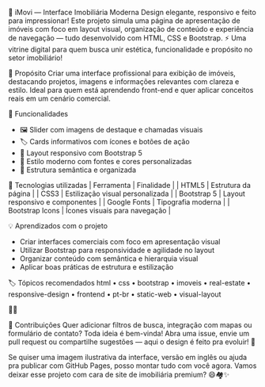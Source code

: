 🏡 iMovi — Interface Imobiliária Moderna
Design elegante, responsivo e feito para impressionar!
Este projeto simula uma página de apresentação de imóveis com foco em layout visual, organização de conteúdo e experiência de navegação — tudo desenvolvido com HTML, CSS e Bootstrap.
⚡ Uma vitrine digital para quem busca unir estética, funcionalidade e propósito no setor imobiliário!


🎯 Propósito
Criar uma interface profissional para exibição de imóveis, destacando projetos, imagens e informações relevantes com clareza e estilo.
Ideal para quem está aprendendo front-end e quer aplicar conceitos reais em um cenário comercial.


🚀 Funcionalidades
- 🖼️ Slider com imagens de destaque e chamadas visuais
- 🏷️ Cards informativos com ícones e botões de ação
- 📱 Layout responsivo com Bootstrap 5
- 🎨 Estilo moderno com fontes e cores personalizadas
- 🧩 Estrutura semântica e organizada

🔧 Tecnologias utilizadas
| Ferramenta | Finalidade | 
| HTML5 | Estrutura da página | 
| CSS3 | Estilização visual personalizada | 
| Bootstrap 5 | Layout responsivo e componentes | 
| Google Fonts | Tipografia moderna | 
| Bootstrap Icons | Ícones visuais para navegação | 

💡 Aprendizados com o projeto
- Criar interfaces comerciais com foco em apresentação visual
- Utilizar Bootstrap para responsividade e agilidade no layout
- Organizar conteúdo com semântica e hierarquia visual
- Aplicar boas práticas de estrutura e estilização

🏷️ Tópicos recomendados
html • css • bootstrap • imoveis • real-estate • responsive-design • frontend • pt-br • static-web • visual-layout



🤝 Contribuições
Quer adicionar filtros de busca, integração com mapas ou formulário de contato?
Toda ideia é bem-vinda!
Abra uma issue, envie um pull request ou compartilhe sugestões — aqui o design é feito pra evoluir! 🚀

Se quiser uma imagem ilustrativa da interface, versão em inglês ou ajuda pra publicar com GitHub Pages, posso montar tudo com você agora. Vamos deixar esse projeto com cara de site de imobiliária premium? 😄🏘️✨






